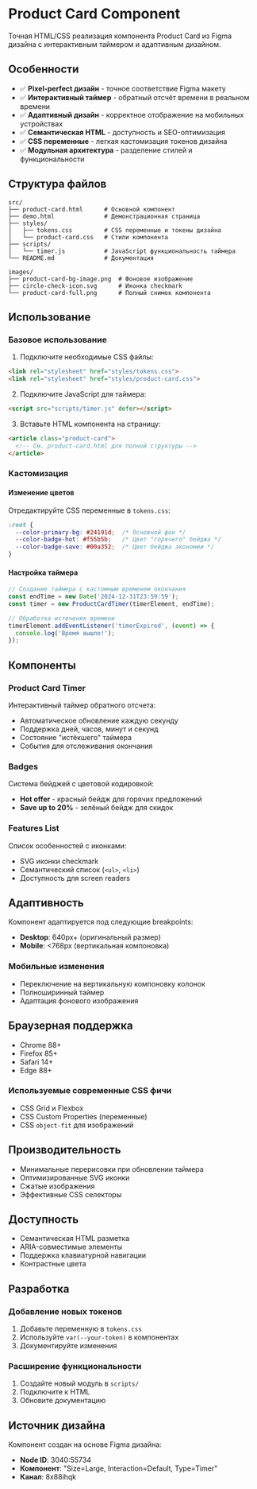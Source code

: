 # Product Card Component

Точная HTML/CSS реализация компонента Product Card из Figma дизайна с интерактивным таймером и адаптивным дизайном.

## Особенности

- ✅ **Pixel-perfect дизайн** - точное соответствие Figma макету
- ✅ **Интерактивный таймер** - обратный отсчёт времени в реальном времени
- ✅ **Адаптивный дизайн** - корректное отображение на мобильных устройствах
- ✅ **Семантическая HTML** - доступность и SEO-оптимизация
- ✅ **CSS переменные** - легкая кастомизация токенов дизайна
- ✅ **Модульная архитектура** - разделение стилей и функциональности

## Структура файлов

```
src/
├── product-card.html      # Основной компонент
├── demo.html              # Демонстрационная страница
├── styles/
│   ├── tokens.css         # CSS переменные и токены дизайна
│   └── product-card.css   # Стили компонента
├── scripts/
│   └── timer.js           # JavaScript функциональность таймера
└── README.md              # Документация

images/
├── product-card-bg-image.png  # Фоновое изображение
├── circle-check-icon.svg      # Иконка checkmark
└── product-card-full.png      # Полный снимок компонента
```

## Использование

### Базовое использование

1. Подключите необходимые CSS файлы:
```html
<link rel="stylesheet" href="styles/tokens.css">
<link rel="stylesheet" href="styles/product-card.css">
```

2. Подключите JavaScript для таймера:
```html
<script src="scripts/timer.js" defer></script>
```

3. Вставьте HTML компонента на страницу:
```html
<article class="product-card">
  <!-- См. product-card.html для полной структуры -->
</article>
```

### Кастомизация

#### Изменение цветов
Отредактируйте CSS переменные в `tokens.css`:
```css
:root {
  --color-primary-bg: #24191d;  /* Основной фон */
  --color-badge-hot: #f55b5b;   /* Цвет "горячего" бейджа */
  --color-badge-save: #00a352;  /* Цвет бейджа экономии */
}
```

#### Настройка таймера
```javascript
// Создание таймера с кастомным временем окончания
const endTime = new Date('2024-12-31T23:59:59');
const timer = new ProductCardTimer(timerElement, endTime);

// Обработка истечения времени
timerElement.addEventListener('timerExpired', (event) => {
  console.log('Время вышло!');
});
```

## Компоненты

### Product Card Timer
Интерактивный таймер обратного отсчета:
- Автоматическое обновление каждую секунду
- Поддержка дней, часов, минут и секунд
- Состояние "истёкшего" таймера
- События для отслеживания окончания

### Badges
Система бейджей с цветовой кодировкой:
- **Hot offer** - красный бейдж для горячих предложений
- **Save up to 20%** - зелёный бейдж для скидок

### Features List
Список особенностей с иконками:
- SVG иконки checkmark
- Семантический список (`<ul>`, `<li>`)
- Доступность для screen readers

## Адаптивность

Компонент адаптируется под следующие breakpoints:
- **Desktop**: 640px+ (оригинальный размер)
- **Mobile**: <768px (вертикальная компоновка)

### Мобильные изменения
- Переключение на вертикальную компоновку колонок
- Полноширинный таймер
- Адаптация фонового изображения

## Браузерная поддержка

- Chrome 88+
- Firefox 85+
- Safari 14+
- Edge 88+

### Используемые современные CSS фичи
- CSS Grid и Flexbox
- CSS Custom Properties (переменные)
- CSS `object-fit` для изображений

## Производительность

- Минимальные перерисовки при обновлении таймера
- Оптимизированные SVG иконки
- Сжатые изображения
- Эффективные CSS селекторы

## Доступность

- Семантическая HTML разметка
- ARIA-совместимые элементы
- Поддержка клавиатурной навигации
- Контрастные цвета

## Разработка

### Добавление новых токенов
1. Добавьте переменную в `tokens.css`
2. Используйте `var(--your-token)` в компонентах
3. Документируйте изменения

### Расширение функциональности
1. Создайте новый модуль в `scripts/`
2. Подключите к HTML
3. Обновите документацию

## Источник дизайна

Компонент создан на основе Figma дизайна:
- **Node ID**: 3040:55734
- **Компонент**: "Size=Large, Interaction=Default, Type=Timer"
- **Канал**: 8x88ihqk
